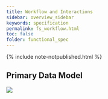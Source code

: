 ```yaml
---
title: Workflow and Interactions
sidebar: overview_sidebar
keywords: specification
permalink: fs_workflow.html
toc: false
folder: functional_spec
---
```


{% include note-notpublished.html %}


## Primary Data Model

<img src="_pages/functional_spec/img/.jpg">
